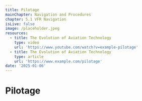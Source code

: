```yaml
---
title: Pilotage
mainChapter: Navigation and Procedures
chapter: 5.1 VFR Navigation
isLive: false
image: /placeholder.jpeg
resources:
  - title: The Evolution of Aviation Technology
    type: video
    url: 'https://www.youtube.com/watch?v=example-pilotage'
  - title: The Evolution of Aviation Technology
    type: article
    url: 'https://www.example.com/pilotage'
date: '2025-01-06'
---
```


# Pilotage
